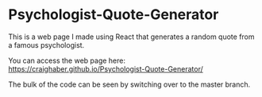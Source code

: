 # Psychologist-Quote-Generator

This is a web page I made using React that generates a random quote from a famous psychologist.

You can access the web page here: https://craighaber.github.io/Psychologist-Quote-Generator/

The bulk of the code can be seen by switching over to the master branch.
